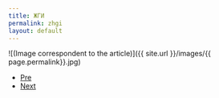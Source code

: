 ```yaml
---
title: ЖГИ
permalink: zhgi
layout: default
---
```



![(Image correspondent to the article)]({{ site.url }}/images/{{ page.permalink}}.jpg)


+ [Pre](xxxx)
+ [Next](xxxx)
